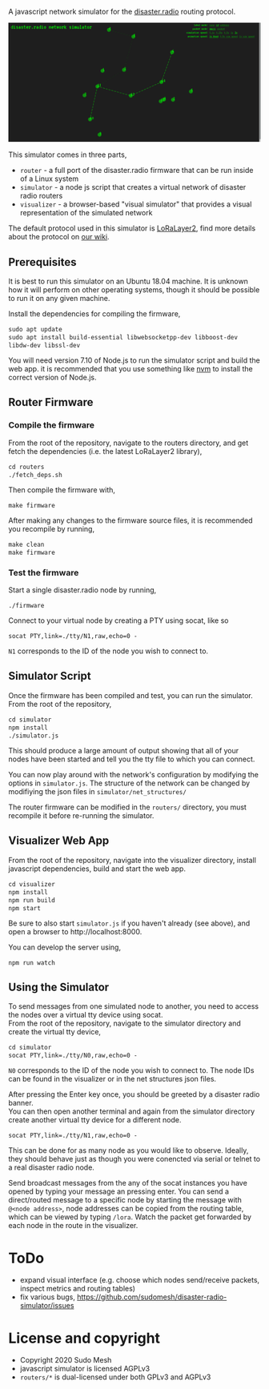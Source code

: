 
A javascript network simulator for the [disaster.radio](https://disaster.radio) routing protocol.

![](screenshot.png?raw=true)

This simulator comes in three parts,
* `router` - a full port of the disaster.radio firmware that can be run inside of a Linux system
* `simulator` - a node js script that creates a virtual network of disaster radio routers
* `visualizer` - a browser-based "visual simulator" that provides a visual representation of the simulated network


The default protocol used in this simulator is [LoRaLayer2](https://github.com/sudomesh/LoRaLayer2), find more details about the protocol on [our wiki](https://github.com/sudomesh/disaster-radio/wiki/Protocol).

## Prerequisites
It is best to run this simulator on an Ubuntu 18.04 machine. It is unknown how it will perform on other operating systems, though it should be possible to run it on any given machine.  

Install the dependencies for compiling the firmware,
```
sudo apt update
sudo apt install build-essential libwebsocketpp-dev libboost-dev libdw-dev libssl-dev
```
You will need version 7.10 of Node.js to run the simulator script and build the web app. it is recommended that you use something like [nvm](https://github.com/nvm-sh/nvm) to install the correct version of Node.js.

## Router Firmware

### Compile the firmware

From the root of the repository, navigate to the routers directory, and get fetch the dependencies (i.e. the latest LoRaLayer2 library),  
```
cd routers
./fetch_deps.sh
```
Then compile the firmware with,
```
make firmware
```
After making any changes to the firmware source files, it is recommended you recompile by running,
```
make clean
make firmware
```

### Test the firmware

Start a single disaster.radio node by running,
```
./firmware
```
Connect to your virtual node by creating a PTY using socat, like so
```
socat PTY,link=./tty/N1,raw,echo=0 -
```
`N1` corresponds to the ID of the node you wish to connect to.

## Simulator Script

Once the firmware has been compiled and test, you can run the simulator. From the root of the repository,
```
cd simulator
npm install
./simulator.js
```
This should produce a large amount of output showing that all of your nodes have been started and tell you the tty file to which you can connect.

You can now play around with the network's configuration by modifying the options in `simulator.js`. The structure of the network can be changed by modifiying the json files in `simulator/net_structures/`  

The router firmware can be modified in the `routers/` directory, you must recompile it before re-running the simulator.  

## Visualizer Web App

From the root of the repository, navigate into the visualizer directory, install javascript dependencies, build and start the web app.
```
cd visualizer 
npm install
npm run build
npm start
```
Be sure to also start `simulator.js` if you haven't already (see above), and open a browser to http://localhost:8000.

You can develop the server using,
```
npm run watch
```
## Using the Simulator
To send messages from one simulated node to another, you need to access the nodes over a virtual tty device using socat.  
From the root of the repository, navigate to the simulator directory and create the virtual tty device,  
```
cd simulator
socat PTY,link=./tty/N0,raw,echo=0 -
```
`N0` corresponds to the ID of the node you wish to connect to. The node IDs can be found in the visualizer or in the net structures json files.  

After pressing the Enter key once, you should be greeted by a disaster radio banner.  
You can then open another terminal and again from the simulator directory create another virtual tty device for a different node.  
```
socat PTY,link=./tty/N1,raw,echo=0 -
```
This can be done for as many node as you would like to observe. Ideally, they should behave just as though you were conencted via serial or telnet to a real disaster radio node.  

Send broadcast messages from the any of the socat instances you have opened by typing your message an pressing enter. You can send a direct/routed message to a specific node by starting the message with `@<node address>`, node addresses can be copied from the routing table, which can be viewed by typing `/lora`. Watch the packet get forwarded by each node in the route in the visualizer. 

# ToDo
* expand visual interface (e.g. choose which nodes send/receive packets, inspect metrics and routing tables)
* fix various bugs, https://github.com/sudomesh/disaster-radio-simulator/issues

# License and copyright
* Copyright 2020 Sudo Mesh
* javascript simulator is licensed AGPLv3
* `routers/*` is dual-licensed under both GPLv3 and AGPLv3
